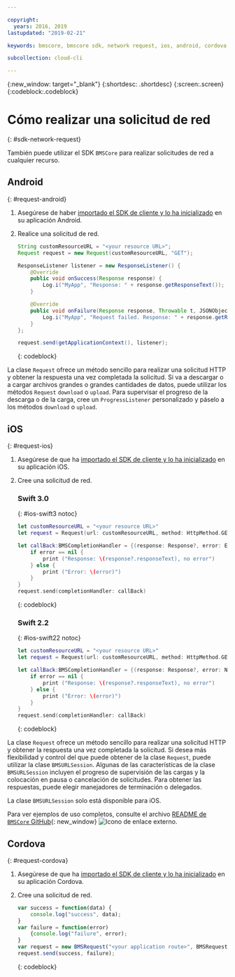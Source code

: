 ```yaml
---

copyright:
  years: 2016, 2019
lastupdated: "2019-02-21"

keywords: bmscore, bmscore sdk, network request, ios, android, cordova

subcollection: cloud-cli

---
```


{:new_window: target="_blank"}
{:shortdesc: .shortdesc}
{:screen:.screen}
{:codeblock:.codeblock}

# Cómo realizar una solicitud de red
{: #sdk-network-request}

También puede utilizar el SDK `BMSCore` para realizar solicitudes de red a cualquier recurso.

## Android
{: #request-android}

1. Asegúrese de haber [importado el SDK de cliente y lo ha inicializado](/docs/cli/sdk?topic=cloud-cli-sdk_BMSClient#init-BMSClient-android) en su aplicación Android.

2. Realice una solicitud de red.

	```Java
	String customResourceURL = "<your resource URL>";
	Request request = new Request(customResourceURL, "GET");

	ResponseListener listener = new ResponseListener() {
		@Override
		public void onSuccess(Response response) {
			Log.i("MyApp", "Response: " + response.getResponseText());
		}

		@Override
		public void onFailure(Response response, Throwable t, JSONObject extendedInfo) {
			Log.i("MyApp", "Request failed. Response: " + response.getResponseText() + ". Error: " + t.getLocalizedMessage());
		}
	};

	request.send(getApplicationContext(), listener);
	```
	{: codeblock}

La clase `Request` ofrece un método sencillo para realizar una solicitud HTTP y obtener la respuesta una vez completada la solicitud. Si va a descargar o a cargar archivos grandes o grandes cantidades de datos, puede utilizar los métodos `Request` `download` o `upload`. Para supervisar el progreso de la descarga o de la carga, cree un `ProgressListener` personalizado y páselo a los métodos `download` o `upload`.

<!--For complete usage examples, see the `BMSCore` GitHub [README](https://github.com/ibm-bluemix-mobile-services/bms-clientsdk-android-core).-->


## iOS
{: #request-ios}

1. Asegúrese de que ha [importado el SDK de cliente y lo ha inicializado](/docs/cli/sdk?topic=cloud-cli-sdk_BMSClient#init-BMSClient-ios) en su aplicación iOS.

2. Cree una solicitud de red.

	### Swift 3.0
	{: #ios-swift3 notoc}

	```Swift
	let customResourceURL = "<your resource URL>"
	let request = Request(url: customResourceURL, method: HttpMethod.GET)

	let callBack:BMSCompletionHandler = {(response: Response?, error: Error?) in
		if error == nil {
			print ("Response: \(response?.responseText), no error")
		} else {
			print ("Error: \(error)")
		}
	}
	request.send(completionHandler: callBack)
	```
	{: codeblock}

	### Swift 2.2
	{: #ios-swift22 notoc}

	```Swift
	let customResourceURL = "<your resource URL>"
	let request = Request(url: customResourceURL, method: HttpMethod.GET)

	let callBack:BMSCompletionHandler = {(response: Response?, error: NSError?) in
		if error == nil {
			print ("Response: \(response?.responseText), no error")
		} else {
			print ("Error: \(error)")
		}
	}
	request.send(completionHandler: callBack)
	```
	{: codeblock}

La clase `Request` ofrece un método sencillo para realizar una solicitud HTTP y obtener la respuesta una vez completada la solicitud. Si desea más flexibilidad y control del que puede obtener de la clase `Request`, puede utilizar la clase `BMSURLSession`. Algunas de las características de la clase `BMSURLSession` incluyen el progreso de supervisión de las cargas y la colocación en pausa o cancelación de solicitudes. Para obtener las respuestas, puede elegir manejadores de terminación o delegados.

La clase `BMSURLSession` solo está disponible para iOS.

Para ver ejemplos de uso completos, consulte el archivo [README de `BMSCore` GitHub](https://github.com/ibm-bluemix-mobile-services/bms-clientsdk-swift-core){: new_window} ![Icono de enlace externo](../../icons/launch-glyph.svg "Icono de enlace externo").


## Cordova
{: #request-cordova}

1. Asegúrese de que ha [importado el SDK de cliente y lo ha inicializado](/docs/cli/sdk?topic=cloud-cli-sdk_BMSClient#init-BMSClient-cordova) en su aplicación Cordova.

2. Cree una solicitud de red.

	```Javascript
	var success = function(data) {
		console.log("success", data);
	}
	var failure = function(error)
		{console.log("failure", error);
	}
	var request = new BMSRequest("<your application route>", BMSRequest.GET);
	request.send(success, failure);
	```
	{: codeblock}

